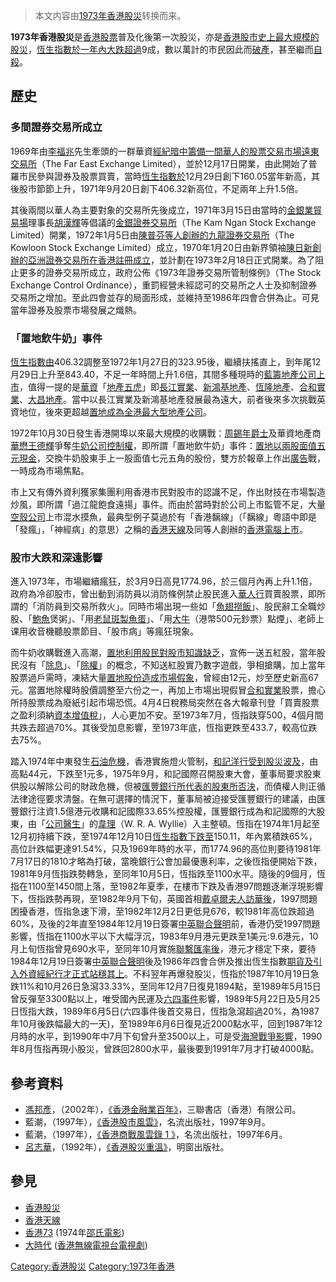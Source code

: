 > 本文内容由[1973年香港股災](https://zh.wikipedia.org/wiki/1973年香港股災)转换而来。


**1973年香港股災**是[香港](../Page/香港.md "wikilink")[股票](../Page/股票.md "wikilink")普及化後第一次股災，亦是[香港股市史上最大規模的股災](https://zh.wikipedia.org/wiki/香港股市 "wikilink")，[恆生指數於一年內大跌超過](https://zh.wikipedia.org/wiki/恆生指數 "wikilink")9成，數以萬計的市民因此而[破產](../Page/破產.md "wikilink")，甚至繼而[自殺](../Page/自殺.md "wikilink")。

## 歷史

### 多間證券交易所成立

1969年由[李福兆](../Page/李福兆.md "wikilink")先生牽頭的一群華資[經紀暗中籌備一間華人的股票交易市場](https://zh.wikipedia.org/wiki/經紀 "wikilink")[遠東交易所](../Page/遠東交易所.md "wikilink")（The Far East Exchange Limited），並於12月17日開業，由此開始了普羅市民參與證券及股票買賣，當時[恆生指數於](https://zh.wikipedia.org/wiki/恆生指數 "wikilink")12月29日創下160.05當年新高，其後股市節節上升，1971年9月20日創下406.32新高位，不足兩年上升1.5倍。

其後兩間以華人為主要對象的交易所先後成立，1971年3月15日由當時的[金銀業貿易場](../Page/金銀業貿易場.md "wikilink")理事長[胡漢輝](../Page/胡漢輝.md "wikilink")等倡議的[金銀證券交易所](https://zh.wikipedia.org/wiki/金銀證券交易所 "wikilink")（The Kam Ngan Stock Exchange Limited）開業，1972年1月5日由[陳普芬等人創辦的](https://zh.wikipedia.org/wiki/陳普芬 "wikilink")[九龍證券交易所](https://zh.wikipedia.org/wiki/九龍證券交易所 "wikilink")（The Kowloon Stock Exchange Limited）成立，1970年1月20日由新界領袖[陳日新創辦的](https://zh.wikipedia.org/wiki/陳日新 "wikilink")[亞洲證券交易所在香港註冊成立](https://zh.wikipedia.org/wiki/亞洲證券交易所 "wikilink")，並計劃在1973年2月18日正式開業。為了阻止更多的證券交易所成立，政府公佈《1973年證券交易所管制條例》（The Stock Exchange Control Ordinance），重罰經營未經認可的交易所之人士及抑制證券交易所之增加。至此四會並存的局面形成，並維持至1986年四會合併為止。可見當年證券及股票市場發展之熾熱。

### 「置地飲牛奶」事件

[恆生指數由](https://zh.wikipedia.org/wiki/恆生指數 "wikilink")406.32調整至1972年1月27日的323.95後，繼續扶搖直上，到年尾12月29日上升至843.40，不足一年時間上升1.6倍，其間多種現時的[藍籌地產公司上市](https://zh.wikipedia.org/wiki/藍籌股 "wikilink")，值得一提的是[華資](https://zh.wikipedia.org/wiki/華資 "wikilink")「[地產五虎](../Page/香港地產業.md "wikilink")」即[長江實業](../Page/長江實業.md "wikilink")、[新鴻基地產](../Page/新鴻基地產.md "wikilink")、[恆隆地產](https://zh.wikipedia.org/wiki/恆隆地產 "wikilink")、[合和實業](../Page/合和實業.md "wikilink")、[大昌地產](../Page/大昌集團.md "wikilink")。當中以長江實業及新鴻基地產發展最為遠大，前者後來多次挑戰英資地位，後來更超越[置地成為全港最大型地產公司](https://zh.wikipedia.org/wiki/置地 "wikilink")。

1972年10月30日發生香港開埠以來最大規模的收購戰：[周錫年](../Page/周錫年.md "wikilink")[爵士](../Page/爵士.md "wikilink")及華資地產商[華懋](https://zh.wikipedia.org/wiki/華懋 "wikilink")[王德輝](../Page/王德輝.md "wikilink")爭奪[牛奶公司控制權](https://zh.wikipedia.org/wiki/牛奶公司 "wikilink")，即所謂「置地飲牛奶」事件：[置地以兩股面值五元現金](https://zh.wikipedia.org/wiki/置地 "wikilink")，交換牛奶股東手上一股面值七元五角的股份，雙方於報章上作出[廣告](../Page/廣告.md "wikilink")戰，一時成為市場焦點。

市上又有傳外資利獲家集團利用香港市民對股市的認識不足，作出財技在市場製造炒風，即所謂「過江龍飽食遠揚」事件。而由於當時對於公司上市監管不足，大量[空殼公司](../Page/空殼公司.md "wikilink")上市混水摸魚，最典型例子莫過於有「香港黐線」（「黐線」粵語中即是「發瘋」，「神經病」的意思）之稱的[香港天線](../Page/香港天線.md "wikilink")及同等人創辦的[香港電腦上市](https://zh.wikipedia.org/wiki/香港電腦 "wikilink")。

### 股市大跌和深遠影響

進入1973年，市場繼續瘋狂，於3月9日高見1774.96，於三個月內再上升1.1倍，政府為冷卻股市，曾出動到消防員以消防條例禁止股民進入[華人行](../Page/華人行.md "wikilink")買賣股票，即所謂的「消防員到交易所救火」。同時市場出現一些如「[魚翅撈飯](../Page/魚翅撈飯.md "wikilink")」、股民辭工全職炒股、「[鮑魚](../Page/鮑魚.md "wikilink")煲粥」、「用[老鼠斑製](https://zh.wikipedia.org/wiki/老鼠斑 "wikilink")[魚蛋](https://zh.wikipedia.org/wiki/魚蛋 "wikilink")」、「用[大牛](../Page/香港五百元紙幣.md "wikilink")（港幣500元鈔票）點煙」、老師上课用收音機聽股票節目、「股市病」等瘋狂現象。

而牛奶收購戰進入高潮，[置地利用股民對股市知識缺乏](https://zh.wikipedia.org/wiki/置地 "wikilink")，宣佈一送五紅股，當年股民沒有「[除息](https://zh.wikipedia.org/wiki/除息 "wikilink")」、「[除權](https://zh.wikipedia.org/wiki/除權 "wikilink")」的概念，不知送紅股實乃數字遊戲，爭相搶購，加上當年股票過戶需時，凍結大量[置地股份造成市場假象](https://zh.wikipedia.org/wiki/置地 "wikilink")，曾經由12元，炒至歷史新高67元。當置地除權時股價調整至六份之一，再加上市場出現假冒[合和實業](../Page/合和實業.md "wikilink")股票，擔心所持股票成為廢紙引起市場恐慌。4月4日稅務局突然在各大報章刊登「買賣股票之盈利須納[資本增值稅](https://zh.wikipedia.org/wiki/資本增值稅 "wikilink")」，人心更加不安。至1973年7月，恆指趺穿500，4個月間共跌去超過70%。其後受加息影響，至1973年底，恆指更跌至433.7，較高位跌去75%。

踏入1974年中東發生[石油危機](https://zh.wikipedia.org/wiki/石油危機 "wikilink")，香港實施燈火管制，[和記洋行受到股災波及](../Page/和記黃埔.md "wikilink")，由高點44元，下跌至1元多，1975年9月，和記國際召開股東大會，董事局要求股東供股以解除公司的財政危機，但被[匯豐銀行所代表的股東所否決](https://zh.wikipedia.org/wiki/匯豐 "wikilink")，而債權人則正循法律途徑要求清盤。在無可選擇的情況下，董事局被迫接受匯豐銀行的建議，由匯豐銀行注資1.5億港元收購和記國際33.65%控股權，匯豐銀行成為和記國際的大股東，由「[公司醫生](https://zh.wikipedia.org/wiki/公司醫生 "wikilink")」的[韋理](https://zh.wikipedia.org/wiki/韋理 "wikilink")（W. R. A. Wyllie）入主整頓。恆指在1974年1月起至12月初持續下跌，至1974年12月10日[恆生指數下跌至](https://zh.wikipedia.org/wiki/恆生指數 "wikilink")150.11，年內累積跌65%，高位計跌幅更達91.54%，只及1969年時的水平，而1774.96的高位則要待1981年7月17日的1810才略為打破，當晚銀行公會加最優惠利率，之後恆指便開始下跌，1981年9月恆指跌勢轉急，至同年10月5日，恆指跌至1100水平。隨後的9個月，恆指在1100至1450間上落，至1982年夏季，在樓市下跌及香港97問題逐漸浮現影響下，恆指跌勢再現，至1982年9月下旬，英國首相[戴卓爾夫人訪華後](https://zh.wikipedia.org/wiki/戴卓爾夫人 "wikilink")，1997問題困擾香港，恆指急速下滑，至1982年12月2日更低見676，較1981年高位跌超過60%，及後的2年直至1984年12月19日簽署[中英聯合聲明](../Page/中英聯合聲明.md "wikilink")前，香港仍受1997問題影響，恆指在1100水平以下大幅浮沉，1983年9月港元更跌至1美元:9.6港元，10月上旬恆指曾見690水平，至同年10月實施[聯繫匯率後](https://zh.wikipedia.org/wiki/聯繫匯率 "wikilink")，港元才穩定下來，要待1984年12月19日簽署[中英聯合聲明](../Page/中英聯合聲明.md "wikilink")後及1986年四會合併及推出恆生指數[期貨及引入外資經紀行才正式站穩其上](https://zh.wikipedia.org/wiki/期貨 "wikilink")。不料翌年再爆發股災，恆指於1987年10月19日急跌11%和10月26日急瀉33.33%，至同年12月7日復見1894點，至1989年5月15日曾反彈至3300點以上，唯受國內民運及[六四事件](../Page/六四事件.md "wikilink")影響，1989年5月22日及5月25日恆指大跌，1989年6月5日(六四事件後首交易日，恆指急瀉超過20%，為1987年10月後跌幅最大的一天)，至1989年6月6日復見近2000點水平，回到1987年12月時的水平，到1990年中7月下旬曾升至3500以上，可是受[海灣戰爭影響](https://zh.wikipedia.org/wiki/海灣戰爭 "wikilink")，1990年8月恆指再現小股災，曾跌回2800水平，最後要到1991年7月才打破4000點。

## 參考資料

  - [馮邦彥](https://zh.wikipedia.org/wiki/馮邦彥 "wikilink")，（2002年），[《香港金融業百年》](https://webcat.hkpl.gov.hk/lib/item?id=chamo:2161801)，三聯書店（香港）有限公司。
  - 藍潮，（1997年），[《香港股市風雲》](https://webcat.hkpl.gov.hk/lib/item?id=chamo:1149764)，名流出版社，1997年9月。
  - 藍潮，（1997年），[《香港商戰風雲錄 1 》](https://webcat.hkpl.gov.hk/lib/item?id=chamo:1110875)，名流出版社，1997年6月。
  - [呂志華](https://zh.wikipedia.org/wiki/呂志華 "wikilink")，（1992年），[《香港股災重溫》](https://webcat.hkpl.gov.hk/lib/item?id=chamo:69517)，明窗出版社。

## 參見

  - [香港股災](../Page/香港股災.md "wikilink")
  - [香港天線](../Page/香港天線.md "wikilink")
  - [香港73](https://zh.wikipedia.org/wiki/香港73 "wikilink") (1974年[邵氏電影](https://zh.wikipedia.org/wiki/邵氏電影 "wikilink"))
  - [大時代](https://zh.wikipedia.org/wiki/大時代_\(1992年電視劇\) "wikilink") ([香港無線電視台電視劇](https://zh.wikipedia.org/wiki/香港無線電視台 "wikilink"))

[Category:香港股災](https://zh.wikipedia.org/wiki/Category:香港股災 "wikilink") [Category:1973年香港](https://zh.wikipedia.org/wiki/Category:1973年香港 "wikilink")
